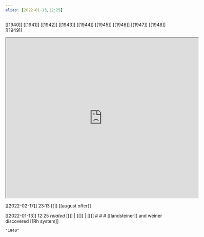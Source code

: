 ```yaml
---
alias: [2022-01-13,12:25]
---
```

[[1940]] [[1941]] [[1942]] [[1943]] [[1944]] [[1945]] [[1946]] [[1947]] [[1948]] [[1949]]

<iframe src="https://docs.google.com/spreadsheets/d/1DwWQgeyhY1YQT8UCZerXsXWQUZ6HnMHWuxk6OvY2uV0/edit#gid=0" width="600" height="500" ></iframe>

[[2022-02-17]] 23:13 [[]]
[[august offer]]

[[2022-01-13]] 12:25 _related_ [[]] | [[]] | [[]] # # #
[[landsteiner]] and weiner discovered [[Rh system]]
```query
"1940"
```